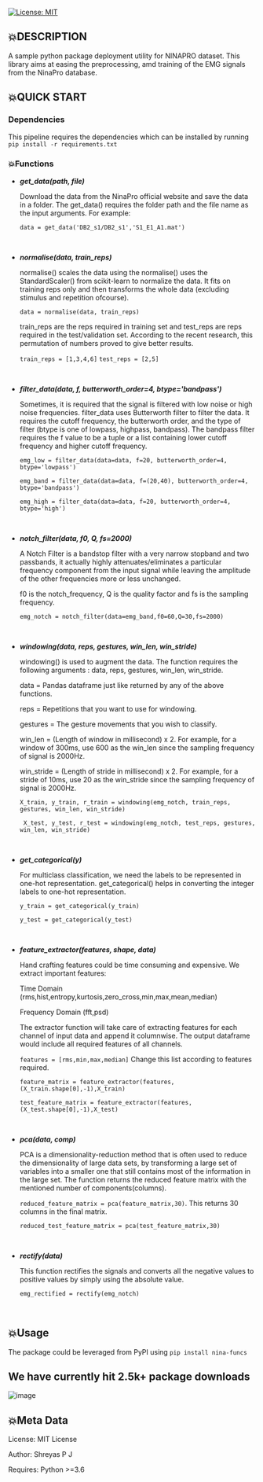 [![License: MIT](https://img.shields.io/badge/License-MIT-yellow.svg)](https://opensource.org/licenses/MIT)


## 💥DESCRIPTION

A sample python package deployment utility for NINAPRO dataset.
This library aims at easing the preprocessing, amd training of the EMG signals from the NinaPro database.


## 💥QUICK START

### Dependencies
This pipeline requires the dependencies which can be installed by running `pip install -r requirements.txt`


### 💥Functions
*  _**get_data(path, file)**_

      Download the data from the NinaPro official website and save the data in a folder. 
      The get_data() requires the folder path and the file name as the input arguments.
      For example:

      `data = get_data('DB2_s1/DB2_s1','S1_E1_A1.mat')`

      <p>&nbsp;</p>

*  **_normalise(data, train_reps)_**

      normalise() scales the data using the normalise() uses the StandardScaler() from scikit-learn to normalize the data. It fits on training reps only and then transforms the       whole data (excluding stimulus and repetition ofcourse).

      `data = normalise(data, train_reps)`

      train_reps are the reps required in training set and test_reps are reps
      required in the test/validation set. According to the recent research, this permutation of numbers proved to give better results.

      `train_reps = [1,3,4,6]`
      `test_reps = [2,5]`

      <p>&nbsp;</p>


*  **_filter_data(data, f, butterworth_order=4, btype='bandpass')_**

      Sometimes, it is required that the signal is filtered with low noise or high noise frequencies. filter_data uses Butterworth filter to filter the data. It requires the           cutoff frequency, the butterworth order, and the type of filter (btype is one of lowpass, highpass, bandpass).
      The bandpass filter requires the f value to be a tuple or a list containing lower cutoff frequency and higher cutoff frequency.

      `emg_low = filter_data(data=data, f=20, butterworth_order=4, btype='lowpass')`

      `emg_band = filter_data(data=data, f=(20,40), butterworth_order=4, btype='bandpass')`

      `emg_high = filter_data(data=data, f=20, butterworth_order=4, btype='high')`

      <p>&nbsp;</p>

*  **_notch_filter(data, f0, Q, fs=2000)_**

      A Notch Filter is a bandstop filter with a very narrow stopband and two passbands, it actually highly attenuates/eliminates a particular frequency component from the input       signal while leaving the amplitude of the other frequencies more or less unchanged.

      f0 is the notch_frequency, Q is the quality factor and fs is the sampling frequency.

      `emg_notch = notch_filter(data=emg_band,f0=60,Q=30,fs=2000)`

      <p>&nbsp;</p>

*  **_windowing(data, reps, gestures, win_len, win_stride)_**

      windowing() is used to augment the data. The function requires the following arguments : data, reps, gestures, win_len, win_stride.

      data = Pandas dataframe just like returned by any of the above functions.

      reps = Repetitions that you want to use for windowing.

      gestures = The gesture movements that you wish to classify.

      win_len = (Length of window in millisecond) x 2. For example, for a window of 300ms, use 600 as the win_len since the sampling frequency of signal is 2000Hz.

      win_stride = (Length of stride in millisecond) x 2. For example, for a stride of 10ms, use 20 as the win_stride since the sampling frequency of signal is 2000Hz.

      `X_train, y_train, r_train = windowing(emg_notch, train_reps, gestures, win_len, win_stride)`

      `
      X_test, y_test, r_test = windowing(emg_notch, test_reps, gestures, win_len, win_stride)`

      <p>&nbsp;</p>

*  **_get_categorical(y)_**

    For multiclass classification, we need the labels to be represented in one-hot representation.
    get_categorical() helps in converting the integer labels to one-hot representation.

    `y_train = get_categorical(y_train)`

    `y_test = get_categorical(y_test)`

    <p>&nbsp;</p>

*  **_feature_extractor(features, shape, data)_**

    Hand crafting features could be time consuming and expensive. We extract important features:

    Time Domain (rms,hist,entropy,kurtosis,zero_cross,min,max,mean,median)

    Frequency Domain (fft,psd)

    The extractor function will take care of extracting features for each channel of input data and append it columnwise.
    The output dataframe would include all required features of all channels.

    `features = [rms,min,max,median]` Change this list according to features required.

    `feature_matrix = feature_extractor(features,(X_train.shape[0],-1),X_train)`

    `test_feature_matrix = feature_extractor(features,(X_test.shape[0],-1),X_test)`

    <p>&nbsp;</p>

*  **_pca(data, comp)_**

    PCA is a dimensionality-reduction method that is often used to reduce the dimensionality of large data sets, by transforming a large set of variables into a smaller one that     still contains most of the information in the large set.
    The function returns the reduced feature matrix with the mentioned number of components(columns).

    `reduced_feature_matrix = pca(feature_matrix,30)`. This returns 30 columns in the final matrix.

    `reduced_test_feature_matrix = pca(test_feature_matrix,30)`

    <p>&nbsp;</p>

*  **_rectify(data)_**

    This function rectifies the signals and converts all the negative values to positive values by simply using the absolute value.

    `emg_rectified = rectify(emg_notch)`

<p>&nbsp;</p>

## 💥Usage

The package could be leveraged from PyPI using 
`pip install nina-funcs`

## We have currently hit 2.5k+ package downloads

![image](https://github.com/shreyaspj20/nina_funcs/assets/56503884/837df5fb-5591-413d-860e-0ae790ca4ec8)


## 💥Meta Data

License: MIT License

Author: Shreyas P J

Requires: Python >=3.6
